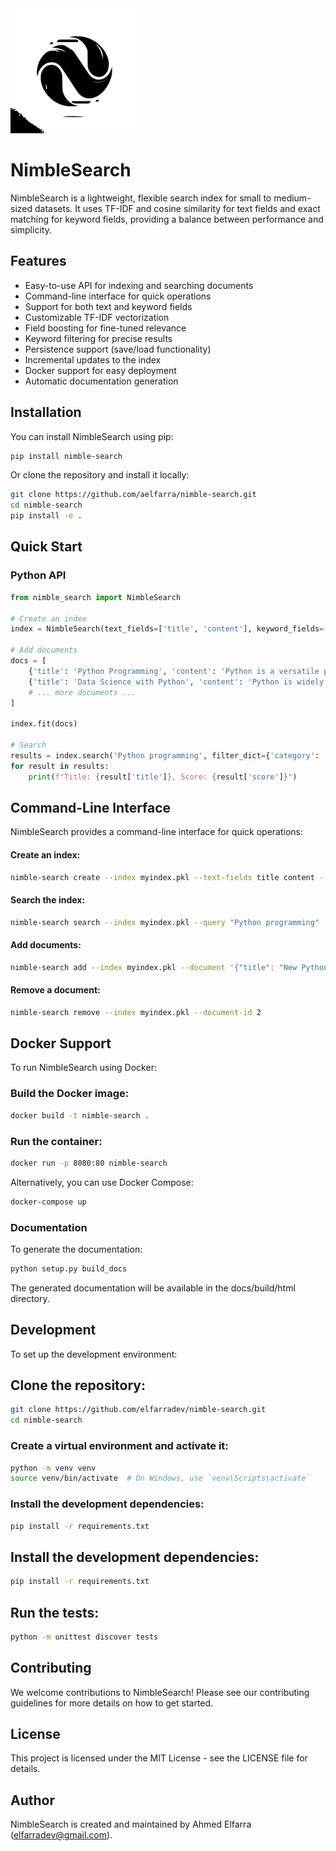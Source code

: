 <img src="assets/logo-nimble.svg" alt="NimbleSearch Logo" width="200"/>

# NimbleSearch

NimbleSearch is a lightweight, flexible search index for small to medium-sized datasets. It uses TF-IDF and cosine similarity for text fields and exact matching for keyword fields, providing a balance between performance and simplicity.

## Features

- Easy-to-use API for indexing and searching documents
- Command-line interface for quick operations
- Support for both text and keyword fields
- Customizable TF-IDF vectorization
- Field boosting for fine-tuned relevance
- Keyword filtering for precise results
- Persistence support (save/load functionality)
- Incremental updates to the index
- Docker support for easy deployment
- Automatic documentation generation

## Installation

You can install NimbleSearch using pip:

```bash
pip install nimble-search
```

Or clone the repository and install it locally:

```bash
git clone https://github.com/aelfarra/nimble-search.git
cd nimble-search
pip install -e .
```


## Quick Start

### Python API

```python
from nimble_search import NimbleSearch

# Create an index
index = NimbleSearch(text_fields=['title', 'content'], keyword_fields=['category'])

# Add documents
docs = [
    {'title': 'Python Programming', 'content': 'Python is a versatile programming language.', 'category': 'Programming'},
    {'title': 'Data Science with Python', 'content': 'Python is widely used in data science.', 'category': 'Data Science'},
    # ... more documents ...
]

index.fit(docs)

# Search
results = index.search('Python programming', filter_dict={'category': 'Programming'}, num_results=5)
for result in results:
    print(f"Title: {result['title']}, Score: {result['score']}")
```

## Command-Line Interface

NimbleSearch provides a command-line interface for quick operations:

#### Create an index:
```bash
nimble-search create --index myindex.pkl --text-fields title content --keyword-fields category --documents docs.json
```

#### Search the index:
```bash
nimble-search search --index myindex.pkl --query "Python programming" --filters '{"category": "Programming"}' --num-results 5
```

#### Add documents:
```bash
nimble-search add --index myindex.pkl --document '{"title": "New Python Course", "content": "Learn Python today!", "category": "Education"}'
```

#### Remove a document:
```bash
nimble-search remove --index myindex.pkl --document-id 2
```

## Docker Support

To run NimbleSearch using Docker:

### Build the Docker image:

```bash
docker build -t nimble-search .
```


### Run the container:

```bash
docker run -p 8080:80 nimble-search
```

Alternatively, you can use Docker Compose:

```bash
docker-compose up
```

### Documentation
To generate the documentation:

```bash
python setup.py build_docs
```

The generated documentation will be available in the docs/build/html directory.

## Development
To set up the development environment:

## Clone the repository:

```bash
git clone https://github.com/elfarradev/nimble-search.git
cd nimble-search
```


### Create a virtual environment and activate it:

```bash
python -m venv venv
source venv/bin/activate  # On Windows, use `venv\Scripts\activate`
```


### Install the development dependencies:
```bash
pip install -r requirements.txt
```

## Install the development dependencies:
```bash
pip install -r requirements.txt
```

## Run the tests:

```bash
python -m unittest discover tests
```

## Contributing

We welcome contributions to NimbleSearch! Please see our contributing guidelines for more details on how to get started.

## License

This project is licensed under the MIT License - see the LICENSE file for details.

## Author

NimbleSearch is created and maintained by Ahmed Elfarra (elfarradev@gmail.com).
